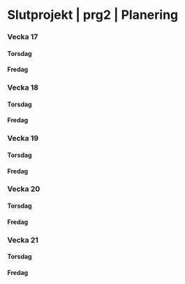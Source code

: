 # Slutprojekt | prg2 | Planering

### Vecka 17
#### Torsdag
#### Fredag

### Vecka 18
#### Torsdag
#### Fredag

### Vecka 19
#### Torsdag
#### Fredag

### Vecka 20
#### Torsdag
#### Fredag

### Vecka 21
#### Torsdag
#### Fredag